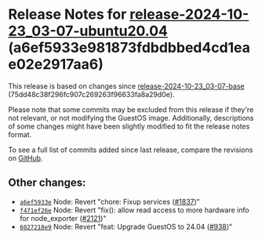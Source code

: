 Release Notes for [**release\-2024\-10\-23\_03\-07\-ubuntu20\.04**](https://github.com/dfinity/ic/tree/release-2024-10-23_03-07-ubuntu20.04) (a6ef5933e981873fdbdbbed4cd1eae02e2917aa6\)
========================================================================================================================================================================================

This release is based on changes since [release\-2024\-10\-23\_03\-07\-base](https://dashboard.internetcomputer.org/release/75dd48c38f296fc907c269263f96633fa8a29d0e) (75dd48c38f296fc907c269263f96633fa8a29d0e).

Please note that some commits may be excluded from this release if they're not relevant, or not modifying the GuestOS image. Additionally, descriptions of some changes might have been slightly modified to fit the release notes format.

To see a full list of commits added since last release, compare the revisions on [GitHub](https://github.com/dfinity/ic/compare/release-2024-10-23_03-07-base...release-2024-10-23_03-07-ubuntu20.04).

Other changes:
--------------

* [`a6ef5933e`](https://github.com/dfinity/ic/commit/a6ef5933e) Node: Revert "chore: Fixup services ([\#1837](https://github.com/dfinity/ic/pull/1837))"
* [`f471ef26e`](https://github.com/dfinity/ic/commit/f471ef26e) Node: Revert "fix(): allow read access to more hardware info for node\_exporter ([\#2121](https://github.com/dfinity/ic/pull/2121))"
* [`6027218e9`](https://github.com/dfinity/ic/commit/6027218e9) Node: Revert "feat: Upgrade GuestOS to 24\.04 ([\#938](https://github.com/dfinity/ic/pull/938))"
